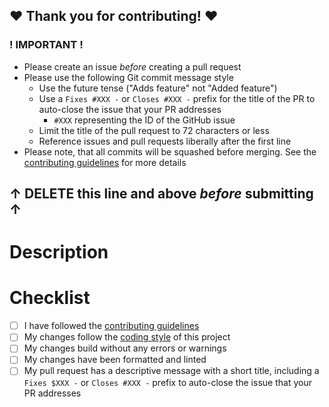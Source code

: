 ## ❤ Thank you for contributing! ❤

### ! IMPORTANT !

- Please create an issue _before_ creating a pull request
- Please use the following Git commit message style
  - Use the future tense ("Adds feature" not "Added feature")
  - Use a `Fixes #XXX -` or `Closes #XXX -` prefix for the title of the PR to auto-close the issue that your PR addresses
    - `#XXX` representing the ID of the GitHub issue
  - Limit the title of the pull request to 72 characters or less
  - Reference issues and pull requests liberally after the first line
- Please note, that all commits will be squashed before merging. See the [contributing guidelines](../CONTRIBUTING.md) for more details

## ↑ DELETE this line and above _before_ submitting ↑

# Description

<!--
Please include a summary of the changes and which issue will be addressed. Please also include relevant motivation and context.
-->

# Checklist

<!-- Please check off the following -->

- [ ] I have followed the [contributing guidelines](../CONTRIBUTING.md)
- [ ] My changes follow the [coding style](../STYLEGUIDE.md) of this project
- [ ] My changes build without any errors or warnings
- [ ] My changes have been formatted and linted
- [ ] My pull request has a descriptive message with a short title, including a `Fixes $XXX -` or `Closes #XXX -` prefix to auto-close the issue that your PR addresses